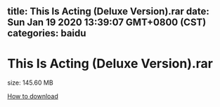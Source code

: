 
title: This Is Acting (Deluxe Version).rar
date: Sun Jan 19 2020 13:39:07 GMT+0800 (CST)    
categories: baidu
---

# This Is Acting (Deluxe Version).rar
size: 145.60 MB
 
 

[How to download](https://bpcam.bemobtrk.com/go/2ceec3aa-1ca2-46d6-b9ff-aaa5c184517c?jno=1325)